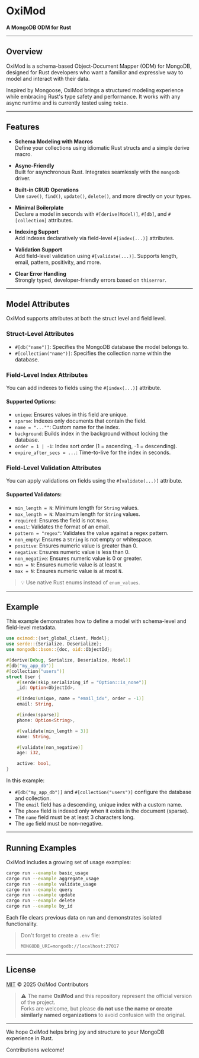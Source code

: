 # OxiMod

**A MongoDB ODM for Rust**

---

## Overview

OxiMod is a schema-based Object-Document Mapper (ODM) for MongoDB, designed for Rust developers who want a familiar and expressive way to model and interact with their data.

Inspired by Mongoose, OxiMod brings a structured modeling experience while embracing Rust's type safety and performance. It works with any async runtime and is currently tested using `tokio`.

---

## Features

- **Schema Modeling with Macros**  
  Define your collections using idiomatic Rust structs and a simple derive macro.

- **Async-Friendly**  
  Built for asynchronous Rust. Integrates seamlessly with the `mongodb` driver.

- **Built-in CRUD Operations**  
  Use `save()`, `find()`, `update()`, `delete()`, and more directly on your types.

- **Minimal Boilerplate**  
  Declare a model in seconds with `#[derive(Model)]`, `#[db]`, and `#[collection]` attributes.

- **Indexing Support**  
  Add indexes declaratively via field-level `#[index(...)]` attributes.

- **Validation Support**  
  Add field-level validation using `#[validate(...)]`. Supports length, email, pattern, positivity, and more.

- **Clear Error Handling**  
  Strongly typed, developer-friendly errors based on `thiserror`.

---

## Model Attributes

OxiMod supports attributes at both the struct level and field level.

### Struct-Level Attributes

- `#[db("name")]`: Specifies the MongoDB database the model belongs to.
- `#[collection("name")]`: Specifies the collection name within the database.

### Field-Level Index Attributes

You can add indexes to fields using the `#[index(...)]` attribute.

#### Supported Options:

- `unique`: Ensures values in this field are unique.
- `sparse`: Indexes only documents that contain the field.
- `name = "...""`: Custom name for the index.
- `background`: Builds index in the background without locking the database.
- `order = 1 | -1`: Index sort order (1 = ascending, -1 = descending).
- `expire_after_secs = ...`: Time-to-live for the index in seconds.

### Field-Level Validation Attributes

You can apply validations on fields using the `#[validate(...)]` attribute.

#### Supported Validators:

- `min_length = N`: Minimum length for `String` values.
- `max_length = N`: Maximum length for `String` values.
- `required`: Ensures the field is not `None`.
- `email`: Validates the format of an email.
- `pattern = "regex"`: Validates the value against a regex pattern.
- `non_empty`: Ensures a `String` is not empty or whitespace.
- `positive`: Ensures numeric value is greater than 0.
- `negative`: Ensures numeric value is less than 0.
- `non_negative`: Ensures numeric value is 0 or greater.
- `min = N`: Ensures numeric value is at least `N`.
- `max = N`: Ensures numeric value is at most `N`.

> 💡 Use native Rust enums instead of `enum_values`.

---

## Example

This example demonstrates how to define a model with schema-level and field-level metadata.

```rust
use oximod::{set_global_client, Model};
use serde::{Serialize, Deserialize};
use mongodb::bson::{doc, oid::ObjectId};

#[derive(Debug, Serialize, Deserialize, Model)]
#[db("my_app_db")]
#[collection("users")]
struct User {
    #[serde(skip_serializing_if = "Option::is_none")]
    _id: Option<ObjectId>,

    #[index(unique, name = "email_idx", order = -1)]
    email: String,

    #[index(sparse)]
    phone: Option<String>,

    #[validate(min_length = 3)]
    name: String,

    #[validate(non_negative)]
    age: i32,

    active: bool,
}
```

In this example:
- `#[db("my_app_db")]` and `#[collection("users")]` configure the database and collection.
- The `email` field has a descending, unique index with a custom name.
- The `phone` field is indexed only when it exists in the document (sparse).
- The `name` field must be at least 3 characters long.
- The `age` field must be non-negative.

---

## Running Examples

OxiMod includes a growing set of usage examples:

```bash
cargo run --example basic_usage
cargo run --example aggregate_usage
cargo run --example validate_usage
cargo run --example query
cargo run --example update
cargo run --example delete
cargo run --example by_id
```

Each file clears previous data on run and demonstrates isolated functionality.

> Don't forget to create a `.env` file:
>
> ```env
> MONGODB_URI=mongodb://localhost:27017
> ```

---

## License

[MIT](./LICENSE) © 2025 OxiMod Contributors

> ⚠️ The name **OxiMod** and this repository represent the official version of the project.  
> Forks are welcome, but please **do not use the name or create similarly named organizations** to avoid confusion with the original.

---

We hope OxiMod helps bring joy and structure to your MongoDB experience in Rust.

Contributions welcome!

